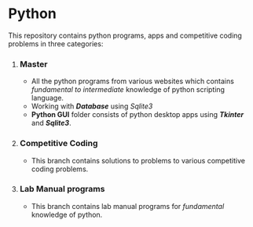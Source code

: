 # Python
This repository contains python programs, apps and competitive coding problems in three categories:
<ol>
  <li><h3><b>Master</b></h3></li>
  <ul>
    <li> All the python programs from various websites which contains <em>fundamental to intermediate</em> knowledge of python scripting language.</li>
    <li> Working with <b><i>Database</i></b> using <em>Sqlite3</em></li>
    <li> <b>Python GUI</b> folder consists of python desktop apps using <b><i>Tkinter</i></b> and <b><i>Sqlite3</i></b>.</li>
  </ul>
  <li><h3><b>Competitive Coding</b></h3></li>
  <ul>
    <li> This branch contains solutions to problems to various competitive coding problems.</li>
  </ul>
  <li><h3><b>Lab Manual programs</b></h3></li>
  <ul>
    <li> This branch contains lab manual programs for <em>fundamental</em> knowledge of python.</li>
  </ul>
</ol>
